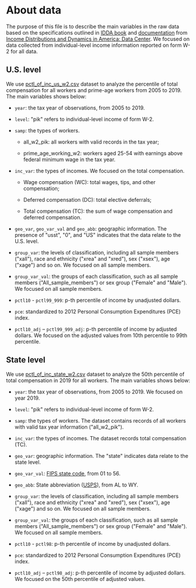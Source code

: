 # About data

The purpose of this file is to describe the main variables in the raw data based on the specifications outlined in [IDDA book](https://www.minneapolisfed.org/-/media/assets/institute/census/data-center/idda_codebook.xlsx) and [documentation](https://www.minneapolisfed.org/-/media/assets/institute/census/data-center/idda_technical_documentation.pdf) from [Income Distributions and Dynamics in America: Data Center](https://www.minneapolisfed.org/institute/income-distributions-and-dynamics-in-america/data-center). We focused on data collected from individual-level income information reported on form W-2 for all data.

## U.S. level

We use [pctl_of_inc_us_w2.csv](data/raw/pctl_of_inc_us_w2.csv) dataset to analyze the percentile of total compensation for all workers and prime-age workers from 2005 to 2019. The main variables shows below:

-   `year`: the tax year of observations, from 2005 to 2019.

-   `level`: "pik" refers to individual-level income of form W-2.

-   `samp`: the types of workers.

    -   all_w2_pik: all workers with valid records in the tax year;

    -   prime_age_working_w2: workers aged 25-54 with earnings above federal minimum wage in the tax year.

-   `inc_var`: the types of incomes. We focused on the total compensation.

    -   Wage compensation (WC): total wages, tips, and other compensation;

    -   Deferred compensation (DC): total elective deferrals;

    -   Total compensation (TC): the sum of wage compensation and deferred compensation.

-   `geo_var`, `geo_var_val` and `geo_abb`: geographic information. The presence of "usst", "0", and "US" indicates that the data relate to the U.S. level.

-   `group_var`: the levels of classification, including all sample members ("xall"), race and ethnicity ("xrea" and "xred"), sex ("xsex"), age ("xage") and so on. We focused on all sample members.

-   `group_var_val`: the groups of each classification, such as all sample members ("All_sample_members") or sex group ("Female" and "Male"). We focused on all sample members.

-   `pctl10` - `pctl99_999`: p-th percentile of income by unadjusted dollars.

-   `pce`: standardized to 2012 Personal Consumption Expenditures (PCE) index.

-   `pctl10_adj` – `pctl99_999_adj`: p-th percentile of income by adjusted dollars. We focused on the adjusted values from 10th percentile to 99th percentile.

## State level

We use [pctl_of_inc_state_w2.csv](data/raw/pctl_of_inc_state_w2.csv) dataset to analyze the 50th percentile of total compensation in 2019 for all workers. The main variables shows below:

-   `year`: the tax year of observations, from 2005 to 2019. We focused on year 2019.

-   `level`: "pik" refers to individual-level income of form W-2.

-   `samp`: the types of workers. The dataset contains records of all workers with valid tax year information ("all_w2_pik").

-   `inc_var`: the types of incomes. The dataset records total compensation (TC).

-   `geo_var`: geographic information. The "state" indicates data relate to the state level.

-   `geo_var_val`: [FIPS state code](https://en.wikipedia.org/wiki/Federal_Information_Processing_Standard_state_code#FIPS_state_codes), from 01 to 56.

-   `geo_abb`: State abbreviation ([USPS](https://en.wikipedia.org/wiki/List_of_U.S._state_and_territory_abbreviations)), from AL to WY.

-   `group_var`: the levels of classification, including all sample members ("xall"), race and ethnicity ("xrea" and "xred"), sex ("xsex"), age ("xage") and so on. We focused on all sample members.

-   `group_var_val`: the groups of each classification, such as all sample members ("All_sample_members") or sex group ("Female" and "Male"). We focused on all sample members.

-   `pctl10` - `pctl98`: p-th percentile of income by unadjusted dollars.

-   `pce`: standardized to 2012 Personal Consumption Expenditures (PCE) index.

-   `pctl10_adj` – `pctl98_adj`: p-th percentile of income by adjusted dollars. We focused on the 50th percentile of adjusted values.
